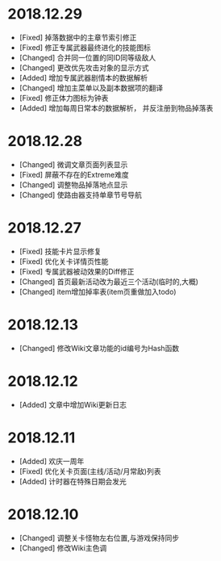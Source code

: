 <!--
title: Wiki更新日志
author: Wiki Devs
lang: zh
-->

# 2018.12.29
* [Fixed] 掉落数据中的主章节索引修正
* [Fixed] 修正专属武器最终进化的技能图标
* [Changed] 合并同一位置的同ID同等级敌人
* [Changed] 更改优先攻击对象的显示方式
* [Added] 增加专属武器剧情本的数据解析
* [Changed] 增加主菜单以及副本数据项的翻译
* [Fixed] 修正体力图标为钟表
* [Added] 增加每周日常本的数据解析， 并反注册到物品掉落表

# 2018.12.28
* [Changed] 微调文章页面列表显示
* [Fixed] 屏蔽不存在的Extreme难度
* [Changed] 调整物品掉落地点显示
* [Changed] 使路由器支持单章节号导航

# 2018.12.27
* [Fixed] 技能卡片显示修复
* [Fixed] 优化关卡详情页性能
* [Fixed] 专属武器被动效果的Diff修正
* [Changed] 首页最新活动改为最近三个活动(临时的,大概)
* [Changed] item增加掉率表(item页重做加入todo)

# 2018.12.13
* [Changed] 修改Wiki文章功能的id编号为Hash函数

# 2018.12.12
* [Added] 文章中增加Wiki更新日志

# 2018.12.11
* [Added] 欢庆一周年
* [Fixed] 优化关卡页面(主线/活动/月常敌)列表
* [Added] 计时器在特殊日期会发光

# 2018.12.10
* [Changed] 调整关卡怪物左右位置,与游戏保持同步
* [Changed] 修改Wiki主色调
